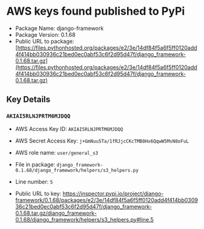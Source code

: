 # AWS keys found published to PyPi

* Package Name: django-framework
* Package Version: 0.1.68
* Public URL to package: [https://files.pythonhosted.org/packages/e2/3e/14df84f5a6f5ff0120add4f414bb030936c21bed0ec0abf53c6f2d95d47f/django_framework-0.1.68.tar.gz](https://files.pythonhosted.org/packages/e2/3e/14df84f5a6f5ff0120add4f414bb030936c21bed0ec0abf53c6f2d95d47f/django_framework-0.1.68.tar.gz)

## Key Details

### `AKIAI5RLNJPRTM6MJDQQ`

* AWS Access Key ID: `AKIAI5RLNJPRTM6MJDQQ`
* AWS Secret Access Key: `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` 
* AWS role name: `user/general_s3`
* File in package: `django_framework-0.1.68/django_framework/helpers/s3_helpers.py`
* Line number: `5`

* Public URL to key: https://inspector.pypi.io/project/django-framework/0.1.68/packages/e2/3e/14df84f5a6f5ff0120add4f414bb030936c21bed0ec0abf53c6f2d95d47f/django_framework-0.1.68.tar.gz/django_framework-0.1.68/django_framework/helpers/s3_helpers.py#line.5


